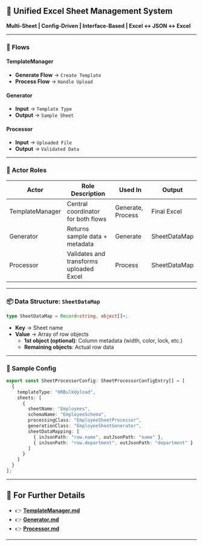 ## 🧩 Unified Excel Sheet Management System  
**Multi-Sheet | Config-Driven | Interface-Based | Excel ↔ JSON ↔ Excel**

---

### 🔁 Flows

#### **TemplateManager**  
- **Generate Flow** → `Create Template`  
- **Process Flow** → `Handle Upload`

#### **Generator**  
- **Input** → `Template Type`  
- **Output** → `Sample Sheet`

#### **Processor**  
- **Input** → `Uploaded File`  
- **Output** → `Validated Data`

---

### 🎯 Actor Roles

| **Actor**         | **Role Description**                         | **Used In**         | **Output**         |
|------------------|----------------------------------------------|---------------------|--------------------|
| TemplateManager  | Central coordinator for both flows            | Generate, Process   | Final Excel        |
| Generator        | Returns sample data + metadata                | Generate            | SheetDataMap       |
| Processor        | Validates and transforms uploaded Excel       | Process             | SheetDataMap       |

---

### 📦 Data Structure: `SheetDataMap`

```ts
type SheetDataMap = Record<string, object[]>;
```

- **Key** → Sheet name  
- **Value** → Array of row objects  
  - **1st object (optional)**: Column metadata (width, color, lock, etc.)  
  - **Remaining objects**: Actual row data  

---

### 🧪 Sample Config

```ts
export const SheetProcessorConfig: SheetProcessorConfigEntry[] = [
  {
    templateType: "HRBulkUpload",
    sheets: [
      {
        sheetName: "Employees",
        schemaName: "EmployeeSchema",
        processingClass: "EmployeeSheetProcessor",
        generationClass: "EmployeeSheetGenerator",
        sheetDataMapping: [
          { inJsonPath: "row.name", outJsonPath: "name" },
          { inJsonPath: "row.department", outJsonPath: "department" }
        ]
      }
    ]
  }
];
```

---

## 🔗 For Further Details

- 👉 **[TemplateManager.md](https://github.com/ashish-egov/Sheet-Processing-Design/blob/main/Final%20Design/TemplateManager.md)**  
- 👉 **[Generator.md](https://github.com/ashish-egov/Sheet-Processing-Design/blob/main/Final%20Design/Generator.md)**  
- 👉 **[Processor.md](https://github.com/ashish-egov/Sheet-Processing-Design/blob/main/Final%20Design/Processor.md)**  

---
